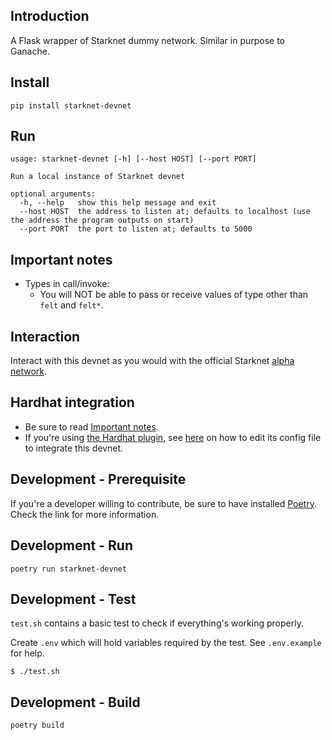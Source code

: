 ## Introduction
A Flask wrapper of Starknet dummy network. Similar in purpose to Ganache.

## Install
```text
pip install starknet-devnet
```

## Run
```text
usage: starknet-devnet [-h] [--host HOST] [--port PORT]

Run a local instance of Starknet devnet

optional arguments:
  -h, --help   show this help message and exit
  --host HOST  the address to listen at; defaults to localhost (use the address the program outputs on start)
  --port PORT  the port to listen at; defaults to 5000
```

## Important notes
- Types in call/invoke:
  - You will NOT be able to pass or receive values of type other than `felt` and `felt*`.

## Interaction
Interact with this devnet as you would with the official Starknet [alpha network](https://www.cairo-lang.org/docs/hello_starknet/amm.html?highlight=alpha#interaction-examples).

## Hardhat integration
- Be sure to read [Important notes](#important-notes).
- If you're using [the Hardhat plugin](https://github.com/Shard-Labs/starknet-hardhat-plugin), see [here](https://github.com/Shard-Labs/starknet-hardhat-plugin#testing-network) on how to edit its config file to integrate this devnet.

## Development - Prerequisite
If you're a developer willing to contribute, be sure to have installed [Poetry](https://pypi.org/project/poetry/). Check the link for more information.

## Development - Run
```text
poetry run starknet-devnet
```

## Development - Test
`test.sh` contains a basic test to check if everything's working properly.

Create `.env` which will hold variables required by the test. See `.env.example` for help.
```text
$ ./test.sh
```

## Development - Build
```text
poetry build
```

